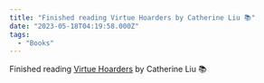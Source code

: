 ```yaml
---
title: "Finished reading Virtue Hoarders by Catherine Liu 📚"
date: "2023-05-18T04:19:58.000Z"
tags: 
  - "Books"
---
```


Finished reading [Virtue Hoarders](https://bookshop.org/a/21729/9781517912253) by Catherine Liu 📚

